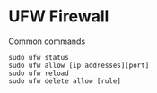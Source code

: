 # UFW Firewall

Common commands
```
sudo ufw status
sudo ufw allow [ip addresses][port]
sudo ufw reload
sudo ufw delete allow [rule]
```
